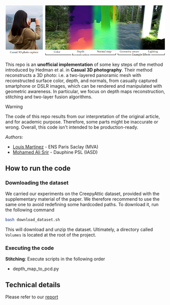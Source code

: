 <p align="center">
    <img src="images/logo.png" alt="logo" width="700">
</p>

This repo is an **unofficial implementation** of some key steps of the method introduced by Hedman et al. in **Casual 3D photography**. Their method reconstructs a 3D photo: i.e. a two-layered panoramic mesh with reconstructed surface color, depth, and normals, from casually captured smartphone or DSLR images, which can be rendered and manipulated with geometric awareness. In particular, we focus on depth maps reconstruction, stitching and two-layer fusion algorithms.

> [!WARNING]  
> The code of this repo results from our interpretation of the original article, and for academic purpose. Therefore, some parts might be inaccurate or wrong. Overall, this code isn't intended to be production-ready.

*Authors:*
- [Louis Martinez](https://github.com/lmartinez2001/) - ENS Paris Saclay (MVA)
- [Mohamed Ali Srir](https://github.com/metlouf/) - Dauphine PSL (IASD)

## How to run the code

### Downloading the dataset

We carried our experiments on the CreepyAttic dataset, provided with the supplementary material of the paper. We therefore recommend to use the same one to avoid redefining some hardcoded paths. To download it, run the following command

```bash
bash download_dataset.sh
```

This will download and unzip the dataset. Ultimately, a directory called `Volumes` is located at the root of the project.

### Executing the code

**Stitching**: Execute scripts in the following order  
- depth_map_to_pcd.py


## Technical details

Please refer to our [report](report.pdf) 